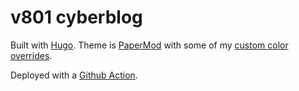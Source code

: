 # v801 cyberblog

Built with [Hugo](https://gohugo.io/).  Theme is [PaperMod](https://github.com/adityatelange/hugo-PaperMod/) with some of my [custom color overrides](https://github.com/v801/v801.github.io/blob/master/assets/css/extended/theme-vars-override.css).

Deployed with a [Github Action](https://github.com/v801/v801.github.io/blob/master/.github/workflows/pages.yml).